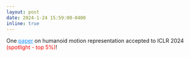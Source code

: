 ```yaml
---
layout: post
date: 2024-1-24 15:59:00-0400
inline: true
---
```


One <a href="https://arxiv.org/abs/2310.04582" style="color: DodgerBlue">paper</a> on humanoid motion representation accepted to ICLR 2024 <a style="color: Red">(spotlight - top 5%)</a>!




